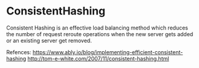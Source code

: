 # ConsistentHashing

Consistent Hashing is an effective load balancing method which reduces the number of request reroute operations when the new
server gets added or an existing server get removed.


Refences: https://www.ably.io/blog/implementing-efficient-consistent-hashing
http://tom-e-white.com/2007/11/consistent-hashing.html

